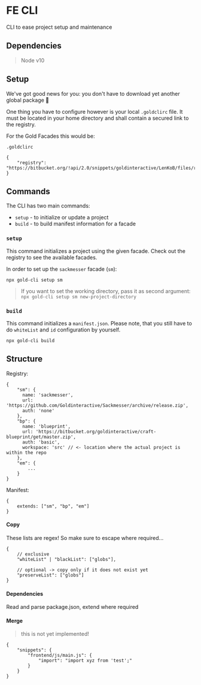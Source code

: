 # FE CLI

CLI to ease project setup and maintenance

## Dependencies

> Node v10

## Setup

We've got good news for you: you don't have to download yet another global package 🎉

One thing you have to configure however is your local `.goldclirc` file. It must be located in your home directory and shall contain a secured link to the registry.

For the Gold Facades this would be:

`.goldclirc`
```
{
    "registry": "https://bitbucket.org/!api/2.0/snippets/goldinteractive/LenKoB/files/registry.json"
}
```

## Commands

The CLI has two main commands:
 - `setup` - to initialize or update a project 
 - `build` - to build manifest information for a facade

### `setup`

This command initializes a project using the given facade. Check out the registry to see the available facades.

In order to set up the `sackmesser` facade (`sm`):

`npx gold-cli setup sm`

> If you want to set the working directory, pass it as second argument: `npx gold-cli setup sm new-project-directory`

### `build`

This command initializes a `manifest.json`. Please note, that you still have to do `whiteList` and `id` configuration by yourself.

`npx gold-cli build`

## Structure

Registry:

```
{
    "sm": {
      name: 'sackmesser',
      url: 'https://github.com/Goldinteractive/Sackmesser/archive/release.zip',
      auth: 'none'
    },
    "bp": {
      name: 'blueprint',
      url: 'https://bitbucket.org/goldinteractive/craft-blueprint/get/master.zip',
      auth: 'basic',
      workspace: 'src' // <- location where the actual project is within the repo
    },
    "em": {
        ...
    }
}
```

Manifest:

```
{
    extends: ["sm", "bp", "em"]
}
```

#### Copy

These lists are regex! So make sure to escape where required...

```
{
    // exclusive
    "whiteList" | "blackList": ["globs"],

    // optional -> copy only if it does not exist yet
    "preserveList": ["globs"]
}
```

#### Dependencies

Read and parse package.json, extend where required

#### Merge

> this is not yet implemented!

```
{
    "snippets": {
        "frontend/js/main.js": {
            "import": "import xyz from 'test';"
        }
    }
}
```
